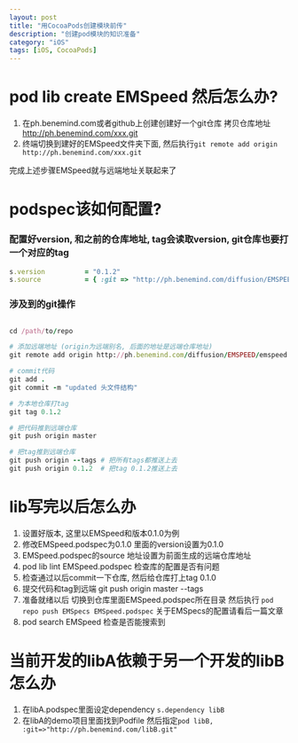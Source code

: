 ```yaml
---
layout: post
title: "用CocoaPods创建模块前传"
description: "创建pod模块的知识准备"
category: "iOS"
tags: [iOS, CocoaPods]
---
```


# pod lib create EMSpeed 然后怎么办?

1. 在ph.benemind.com或者github上创建创建好一个git仓库 拷贝仓库地址  http://ph.benemind.com/xxx.git
2. 终端切换到建好的EMSpeed文件夹下面, 然后执行`git remote add origin http://ph.benemind.com/xxx.git`  

完成上述步骤EMSpeed就与远端地址关联起来了

# podspec该如何配置?

### 配置好version, 和之前的仓库地址, tag会读取version, git仓库也要打一个对应的tag

```ruby
s.version          = "0.1.2"
s.source           = { :git => "http://ph.benemind.com/diffusion/EMSPEED/emspeed.git", :tag => s.version.to_s }
```

### 涉及到的git操作

```ruby

cd /path/to/repo

# 添加远端地址 (origin为远端别名, 后面的地址是远端仓库地址)
git remote add origin http://ph.benemind.com/diffusion/EMSPEED/emspeed.git

# commit代码
git add .
git commit -m "updated 头文件结构"

# 为本地仓库打tag
git tag 0.1.2

# 把代码推到远端仓库
git push origin master

# 把tag推到远端仓库
git push origin --tags # 把所有tags都推送上去
git push origin 0.1.2  # 把tag 0.1.2推送上去

```

# lib写完以后怎么办

1. 设置好版本, 这里以EMSpeed和版本0.1.0为例
2. 修改EMSpeed.podspec为0.1.0 里面的version设置为0.1.0
3. EMSpeed.podspec的source 地址设置为前面生成的远端仓库地址
4. pod lib lint EMSpeed.podspec 检查库的配置是否有问题
5. 检查通过以后commit一下仓库, 然后给仓库打上tag 0.1.0
6. 提交代码和tag到远端 git push origin master --tags
7. 准备就绪以后 切换到仓库里面EMSpeed.podspec所在目录 然后执行 `pod repo push EMSpecs EMSpeed.podspec` 关于EMSpecs的配置请看后一篇文章
8. pod search EMSpeed 检查是否能搜索到

# 当前开发的libA依赖于另一个开发的libB怎么办

1. 在libA.podspec里面设定dependency `s.dependency libB`
2. 在libA的demo项目里面找到Podfile 然后指定`pod libB, :git=>"http://ph.benemind.com/libB.git"`
